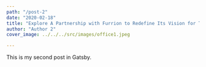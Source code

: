 ```yaml
---
path: "/post-2"
date: "2020-02-18"
title: "Explore A Partnership with Furrion to Redefine Its Vision for Tomorrow Case Study"
author: "Author 2"
cover_image: ../../../src/images/office1.jpeg

---
```


This is my second post in Gatsby.